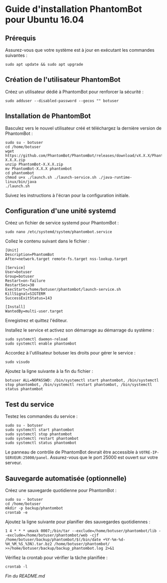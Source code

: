 <!DOCTYPE html>
<html lang="fr">

<head>
  <meta charset="UTF-8">
  <meta name="viewport" content="width=device-width, initial-scale=1.0">
</head>

<body>

  <h1>Guide d'installation PhantomBot pour Ubuntu 16.04</h1>

  <h2>Prérequis</h2>

  <p>Assurez-vous que votre système est à jour en exécutant les commandes suivantes :</p>

  <pre><code>sudo apt update &amp;&amp; sudo apt upgrade</code></pre>

  <h2>Création de l'utilisateur PhantomBot</h2>

  <p>Créez un utilisateur dédié à PhantomBot pour renforcer la sécurité :</p>

  <pre><code>sudo adduser --disabled-password --gecos "" botuser</code></pre>

  <h2>Installation de PhantomBot</h2>

  <p>Basculez vers le nouvel utilisateur créé et téléchargez la dernière version de PhantomBot :</p>

  <pre><code>sudo su - botuser
cd /home/botuser
wget https://github.com/PhantomBot/PhantomBot/releases/download/vX.X.X/PhantomBot-X.X.X.zip
unzip PhantomBot-X.X.X.zip
mv PhantomBot-X.X.X phantombot
cd phantombot
chmod u+x ./launch.sh ./launch-service.sh ./java-runtime-linux/bin/java
./launch.sh</code></pre>

  <p>Suivez les instructions à l'écran pour la configuration initiale.</p>

  <h2>Configuration d'une unité systemd</h2>

  <p>Créez un fichier de service systemd pour PhantomBot :</p>

  <pre><code>sudo nano /etc/systemd/system/phantombot.service</code></pre>

  <p>Collez le contenu suivant dans le fichier :</p>

  <pre><code>[Unit]
Description=PhantomBot
After=network.target remote-fs.target nss-lookup.target

[Service]
User=botuser
Group=botuser
Restart=on-failure
RestartSec=30
ExecStart=/home/botuser/phantombot/launch-service.sh
KillSignal=SIGTERM
SuccessExitStatus=143

[Install]
WantedBy=multi-user.target</code></pre>

  <p>Enregistrez et quittez l'éditeur.</p>

  <p>Installez le service et activez son démarrage au démarrage du système :</p>

  <pre><code>sudo systemctl daemon-reload
sudo systemctl enable phantombot</code></pre>

  <p>Accordez à l'utilisateur botuser les droits pour gérer le service :</p>

  <pre><code>sudo visudo</code></pre>

  <p>Ajoutez la ligne suivante à la fin du fichier :</p>

  <pre><code>botuser ALL=NOPASSWD: /bin/systemctl start phantombot, /bin/systemctl stop phantombot, /bin/systemctl restart phantombot, /bin/systemctl status phantombot</code></pre>

  <h2>Test du service</h2>

  <p>Testez les commandes du service :</p>

  <pre><code>sudo su - botuser
sudo systemctl start phantombot
sudo systemctl stop phantombot
sudo systemctl restart phantombot
sudo systemctl status phantombot</code></pre>

  <p>Le panneau de contrôle de PhantomBot devrait être accessible à <code>VOTRE-IP-SERVEUR:25000/panel</code>. Assurez-vous que le port 25000 est ouvert sur votre serveur.</p>

  <h2>Sauvegarde automatisée (optionnelle)</h2>

  <p>Créez une sauvegarde quotidienne pour PhantomBot :</p>

  <pre><code>sudo su - botuser
cd /home/botuser
mkdir -p backup/phantombot
crontab -e</code></pre>

  <p>Ajoutez la ligne suivante pour planifier des sauvegardes quotidiennes :</p>

  <pre><code>1 4 * * * umask 0007;/bin/tar --exclude=/home/botuser/phantombot/lib --exclude=/home/botuser/phantombot/web -cjf /home/botuser/backup/phantombot/$(/bin/date +%Y-%m-%d-%H_%M_%S_%3N).tar.bz2 /home/botuser/phantombot/ &gt;&gt;/home/botuser/backup/backup_phantombot.log 2&gt;&amp;1</code></pre>

  <p>Vérifiez la crontab pour vérifier la tâche planifiée :</p>

  <pre><code>crontab -l</code></pre>

  <p><em>Fin du README.md</em></p>

</body>

</html>
